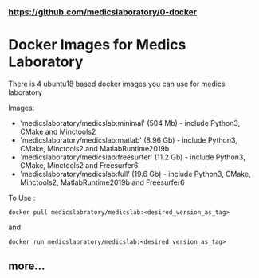 ### https://github.com/medicslaboratory/0-docker

# Docker Images for Medics Laboratory
There is 4 ubuntu18 based docker images you can use for medics laboratory

Images:

  - 'medicslaboratory/medicslab:minimal' (504 Mb) - include Python3, CMake and Minctools2
  - 'medicslaboratory/medicslab:matlab' (8.96 Gb) - include Python3, CMake, Minctools2 and MatlabRuntime2019b
  - 'medicslaboratory/medicslab:freesurfer' (11.2 Gb) - include Python3, CMake, Minctools2 and Freesurfer6.
  - 'medicslaboratory/medicslab:full' (19.6 Gb) - include Python3, CMake, Minctools2, MatlabRuntime2019b and Freesurfer6

To Use :
  ```
  docker pull medicslabratory/medicslab:<desired_version_as_tag>
  ```
  and
  ```
  docker run medicslabratory/medicslab:<desired_version_as_tag>
  ```

## more...
